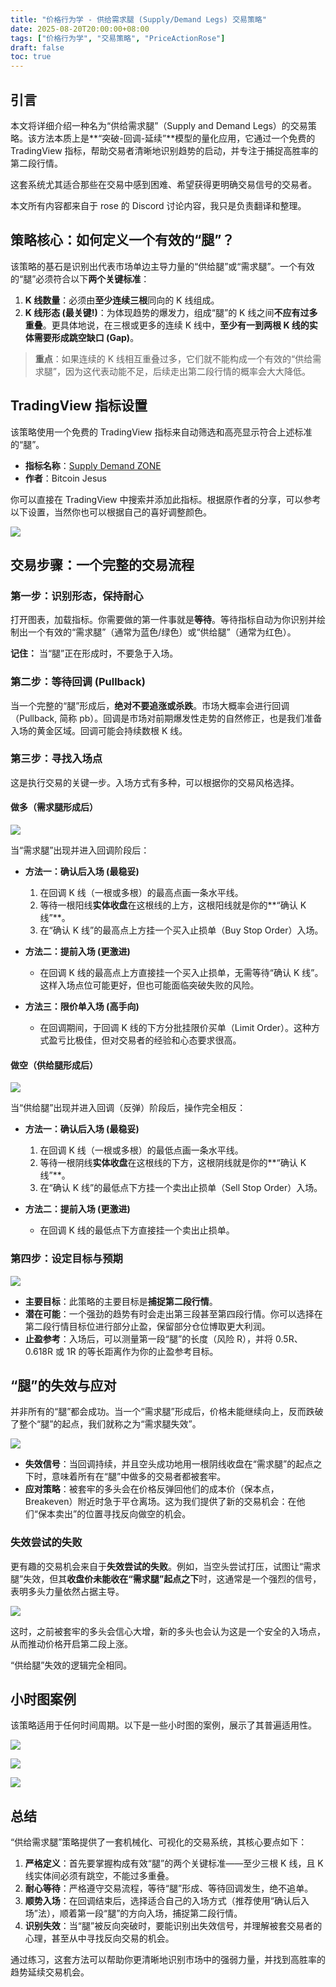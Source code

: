 ```yaml
---
title: "价格行为学 - 供给需求腿 (Supply/Demand Legs) 交易策略"
date: 2025-08-20T20:00:00+08:00
tags: ["价格行为学", "交易策略", "PriceActionRose"]
draft: false
toc: true
---
```


## 引言

本文将详细介绍一种名为“供给需求腿”（Supply and Demand Legs）的交易策略。该方法本质上是**“突破-回调-延续”**模型的量化应用，它通过一个免费的 TradingView 指标，帮助交易者清晰地识别趋势的启动，并专注于捕捉高胜率的第二段行情。

这套系统尤其适合那些在交易中感到困难、希望获得更明确交易信号的交易者。

本文所有内容都来自于 rose 的 Discord 讨论内容，我只是负责翻译和整理。

<!--more-->

## 策略核心：如何定义一个有效的“腿”？

该策略的基石是识别出代表市场单边主导力量的“供给腿”或“需求腿”。一个有效的“腿”必须符合以下**两个关键标准**：

1.  **K 线数量**：必须由**至少连续三根**同向的 K 线组成。
2.  **K 线形态 (最关键!)**：为体现趋势的爆发力，组成“腿”的 K 线之间**不应有过多重叠**。更具体地说，在三根或更多的连续 K 线中，**至少有一到两根 K 线的实体需要形成跳空缺口 (Gap)**。

> **重点**：如果连续的 K 线相互重叠过多，它们就不能构成一个有效的“供给需求腿”，因为这代表动能不足，后续走出第二段行情的概率会大大降低。

## TradingView 指标设置

该策略使用一个免费的 TradingView 指标来自动筛选和高亮显示符合上述标准的“腿”。

-   **指标名称**：[Supply Demand ZONE](https://www.tradingview.com/script/Pr9hTL4v-Supply-Demand-ZONE/)
-   **作者**：Bitcoin Jesus

你可以直接在 TradingView 中搜索并添加此指标。根据原作者的分享，可以参考以下设置，当然你也可以根据自己的喜好调整颜色。

![](https://img.forecho.com/aCZQ1a.png)

## 交易步骤：一个完整的交易流程

### 第一步：识别形态，保持耐心

打开图表，加载指标。你需要做的第一件事就是**等待**。等待指标自动为你识别并绘制出一个有效的“需求腿”（通常为蓝色/绿色）或“供给腿”（通常为红色）。

**记住：** 当“腿”正在形成时，不要急于入场。

### 第二步：等待回调 (Pullback)

当一个完整的“腿”形成后，**绝对不要追涨或杀跌**。市场大概率会进行回调（Pullback, 简称 pb）。回调是市场对前期爆发性走势的自然修正，也是我们准备入场的黄金区域。回调可能会持续数根 K 线。

### 第三步：寻找入场点

这是执行交易的关键一步。入场方式有多种，可以根据你的交易风格选择。

#### 做多（需求腿形成后）

![](https://img.forecho.com/ruhhsB.png)

当“需求腿”出现并进入回调阶段后：

-   **方法一：确认后入场 (最稳妥)**
    1.  在回调 K 线（一根或多根）的最高点画一条水平线。
    2.  等待一根阳线**实体收盘**在这根线的上方，这根阳线就是你的**“确认 K 线”**。
    3.  在“确认 K 线”的最高点上方挂一个买入止损单（Buy Stop Order）入场。

-   **方法二：提前入场 (更激进)**
    -   在回调 K 线的最高点上方直接挂一个买入止损单，无需等待“确认 K 线”。这样入场点位可能更好，但也可能面临突破失败的风险。

-   **方法三：限价单入场 (高手向)**
    -   在回调期间，于回调 K 线的下方分批挂限价买单（Limit Order）。这种方式盈亏比极佳，但对交易者的经验和心态要求很高。

#### 做空（供给腿形成后）

![](https://img.forecho.com/jIH7e1.png)

当“供给腿”出现并进入回调（反弹）阶段后，操作完全相反：

-   **方法一：确认后入场 (最稳妥)**
    1.  在回调 K 线（一根或多根）的最低点画一条水平线。
    2.  等待一根阴线**实体收盘**在这根线的下方，这根阴线就是你的**“确认 K 线”**。
    3.  在“确认 K 线”的最低点下方挂一个卖出止损单（Sell Stop Order）入场。

-   **方法二：提前入场 (更激进)**
    -   在回调 K 线的最低点下方直接挂一个卖出止损单。

### 第四步：设定目标与预期

![](https://img.forecho.com/IC4m0b.png)

-   **主要目标**：此策略的主要目标是**捕捉第二段行情**。
-   **潜在可能**：一个强劲的趋势有时会走出第三段甚至第四段行情。你可以选择在第二段行情目标位进行部分止盈，保留部分仓位博取更大利润。
-   **止盈参考**：入场后，可以测量第一段“腿”的长度（风险 R），并将 0.5R、0.618R 或 1R 的等长距离作为你的止盈参考目标。

## “腿”的失效与应对

并非所有的“腿”都会成功。当一个“需求腿”形成后，价格未能继续向上，反而跌破了整个“腿”的起点，我们就称之为“需求腿失效”。

![](https://img.forecho.com/gl38u3.png)

-   **失效信号**：当回调持续，并且空头成功地用一根阴线收盘在“需求腿”的起点之下时，意味着所有在“腿”中做多的交易者都被套牢。
-   **应对策略**：被套牢的多头会在价格反弹回他们的成本价（保本点，Breakeven）附近时急于平仓离场。这为我们提供了新的交易机会：在他们“保本卖出”的位置寻找反向做空的机会。

### 失效尝试的失败

更有趣的交易机会来自于**失效尝试的失败**。例如，当空头尝试打压，试图让“需求腿”失效，但其**收盘价未能收在“需求腿”起点之下**时，这通常是一个强烈的信号，表明多头力量依然占据主导。


![](https://img.forecho.com/Q9rm1g.png)

这时，之前被套牢的多头会信心大增，新的多头也会认为这是一个安全的入场点，从而推动价格开启第二段上涨。

“供给腿”失效的逻辑完全相同。

## 小时图案例

该策略适用于任何时间周期。以下是一些小时图的案例，展示了其普遍适用性。

![](https://img.forecho.com/BoJkda.png)

![](https://img.forecho.com/hkioPv.png)

![](https://img.forecho.com/euUkvW.png)

## 总结

“供给需求腿”策略提供了一套机械化、可视化的交易系统，其核心要点如下：

1.  **严格定义**：首先要掌握构成有效“腿”的两个关键标准——至少三根 K 线，且 K 线实体间必须有跳空，不能过多重叠。
2.  **耐心等待**：严格遵守交易流程，等待“腿”形成、等待回调发生，绝不追单。
3.  **顺势入场**：在回调结束后，选择适合自己的入场方式（推荐使用“确认后入场”法），顺着第一段“腿”的方向入场，捕捉第二段行情。
4.  **识别失效**：当“腿”被反向突破时，要能识别出失效信号，并理解被套交易者的心理，甚至从中寻找反向交易的机会。

通过练习，这套方法可以帮助你更清晰地识别市场中的强弱力量，并找到高胜率的趋势延续交易机会。
